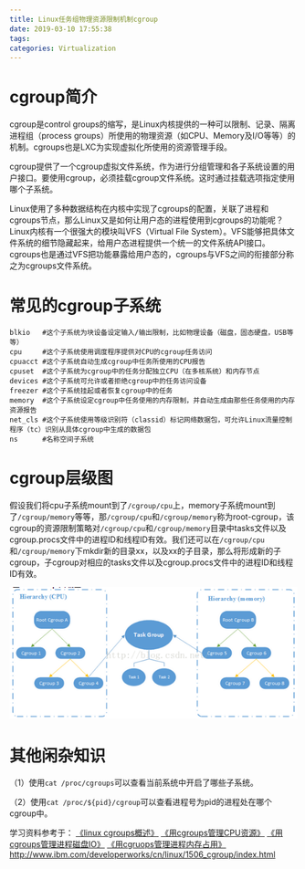 ```yaml
---
title: Linux任务组物理资源限制机制cgroup
date: 2019-03-10 17:55:38
tags:
categories: Virtualization
---
```


# cgroup简介

cgroup是control groups的缩写，是Linux内核提供的一种可以限制、记录、隔离进程组（process groups）所使用的物理资源（如CPU、Memory及I/O等等）的机制。cgroups也是LXC为实现虚拟化所使用的资源管理手段。

cgroup提供了一个cgroup虚拟文件系统，作为进行分组管理和各子系统设置的用户接口。要使用cgroup，必须挂载cgroup文件系统。这时通过挂载选项指定使用哪个子系统。

Linux使用了多种数据结构在内核中实现了cgroups的配置，关联了进程和cgroups节点，那么Linux又是如何让用户态的进程使用到cgroups的功能呢？Linux内核有一个很强大的模块叫VFS（Virtual File System）。VFS能够把具体文件系统的细节隐藏起来，给用户态进程提供一个统一的文件系统API接口。cgroups也是通过VFS把功能暴露给用户态的，cgroups与VFS之间的衔接部分称之为cgroups文件系统。

# 常见的cgroup子系统

    blkio   #这个子系统为块设备设定输入/输出限制，比如物理设备（磁盘，固态硬盘，USB等等）
    cpu     #这个子系统使用调度程序提供对CPU的cgroup任务访问
    cpuacct #这个子系统自动生成cgroup中任务所使用的CPU报告
    cpuset  #这个子系统为cgroup中的任务分配独立CPU（在多核系统）和内存节点
    devices #这个子系统可允许或者拒绝cgroup中的任务访问设备
    freezer #这个子系统挂起或者恢复cgroup中的任务
    memory  #这个子系统设定cgroup中任务使用的内存限制，并自动生成由那些任务使用的内存资源报告
    net_cls #这个子系统使用等级识别符（classid）标记网络数据包，可允许Linux流量控制程序（tc）识别从具体cgroup中生成的数据包
    ns      #名称空间子系统

# cgroup层级图

假设我们将cpu子系统mount到了`/cgroup/cpu`上，memory子系统mount到了`/cgroup/memory`等等，那`/cgroup/cpu`和`/cgroup/memory`称为root-cgroup，该cgroup的资源限制策略对`/cgroup/cpu`和`/cgroup/memory`目录中tasks文件以及cgroup.procs文件中的进程ID和线程ID有效。我们还可以在`/cgroup/cpu`和`/cgroup/memory`下mkdir新的目录xx，以及xx的子目录，那么将形成新的子cgroup，子cgroup对相应的tasks文件以及cgroup.procs文件中的进程ID和线程ID有效。

![](/images/linux_cgroups_1_1.png)

# 其他闲杂知识

（1）使用`cat /proc/cgroups`可以查看当前系统中开启了哪些子系统。

（2）使用`cat /proc/${pid}/cgroup`可以查看进程号为pid的进程处在哪个cgroup中。

学习资料参考于：
[《linux cgroups概述》](http://xiezhenye.com/2013/10/linux-cgroups-%E6%A6%82%E8%BF%B0.html)
[《用cgroups管理CPU资源》](http://xiezhenye.com/2013/10/%e7%94%a8-cgroups-%e7%ae%a1%e7%90%86-cpu-%e8%b5%84%e6%ba%90.html)
[《用cgroups管理进程磁盘IO》](http://xiezhenye.com/2013/10/%e7%94%a8-cgroups-%e7%ae%a1%e7%90%86%e8%bf%9b%e7%a8%8b%e7%a3%81%e7%9b%98-io.html)
[《用cgruops管理进程内存占用》](http://xiezhenye.com/2013/10/%e7%94%a8-cgruops-%e7%ae%a1%e7%90%86%e8%bf%9b%e7%a8%8b%e5%86%85%e5%ad%98%e5%8d%a0%e7%94%a8.html)
http://www.ibm.com/developerworks/cn/linux/1506_cgroup/index.html
